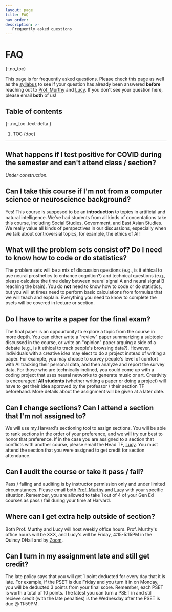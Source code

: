 ```yaml
---
layout: page
title: FAQ
nav_order: 
description: >-
   Frequently asked questions
---
```


# FAQ
{:.no_toc}

This page is for frequently asked questions. Please check this page as well as the [syllabus](https://gened1125.github.io/spring2022/syllabus/) to see if your question has already been answered **before** reaching out to [Prof. Murthy](mailto:vnmurthy@fas.harvard.edu) and [Lucy](mailto:lucylai@g.harvard.edu). If you don't see your question here, please email **both** of us!

## Table of contents
{: .no_toc .text-delta }

1. TOC
{:toc}

---

## What happens if I test positive for COVID during the semester and can't attend class / section?
_Under construction._

## Can I take this course if I'm not from a computer science or neuroscience background?
Yes! This course is supposed to be an **introduction** to topics in artificial and natural intelligence. We've had students from all kinds of concentations take this course, including Social Studies, Government, and East Asian Studies. We really value all kinds of perspectives in our discussions, especially when we talk about controversial topics, for example, the ethics of AI!

## What will the problem sets consist of? Do I need to know how to code or do statistics?
The problem sets will be a mix of discussion questions (e.g., is it ethical to use neural prosthetics to enhance cognition?) and technical questions (e.g., please calculate the time delay between neural signal A and neural signal B reaching the brain). You do **not** need to know how to code or do statistics, but you will at times need to perform basic calculations from formulas that we will teach and explain. Everything you need to know to complete the psets will be covered in lecture or section. 

## Do I have to write a paper for the final exam? 
The final paper is an oppourtunity to explore a topic from the course in more depth. You can either write a "review" paper summarizing a subtopic discussed in the course, or write an "opinion" paper arguing a side of a debate (e.g., is it ethical to track people's browsing data?). However, individuals with a creative idea may elect to do a project instead of writing a paper. For example, you may choose to survey people's level of comfort with AI tracking their personal data, and then analyze and report the survey data. For those who are technically inclined, you could come up with a coding project that uses neural networks to generate music or art. Creativity is encouraged! **All students** (whether writing a paper or doing a project) will have to get their idea approved by the professor / their section TF beforehand. More details about the assignment will be given at a later date.

## Can I change sections? Can I attend a section that I'm not assigned to?
We will use my.Harvard's sectioning tool to assign sections. You will be able to rank sections in the order of your preference, and we will try our best to honor that preference. If in the case you are assigned to a section that conflicts with another course, please email the Head TF, [Lucy](mailto:lucylai@g.harvard.edu). You must attend the section that you were assigned to get credit for section attendance. 

## Can I audit the course or take it pass / fail?
Pass / failing and auditing is by instructor permission only and under limited circumstances. Please email both [Prof. Murthy](mailto:vnmurthy@fas.harvard.edu) and [Lucy](mailto:lucylai@g.harvard.edu) with your specific situation. Remember, you are allowed to take 1 out of 4 of your Gen Ed courses as pass / fail during your time at Harvard.

## Where can I get extra help outside of section?
Both Prof. Murthy and Lucy will host weekly office hours. Prof. Murthy's office hours will be XXX, and Lucy's will be Friday, 4:15-5:15PM in the Quincy DHall and by [Zoom](https://harvard.zoom.us/my/lucylai/).

## Can I turn in my assignment late and still get credit?
The late policy says that you will get 1 point deducted for every day that it is late. For example, if the PSET is due Friday and you turn it in on Monday, you will be deducted 3 points from your final score. Remember, each PSET is worth a total of 10 points. The latest you can turn a PSET in and still recieve credit (with the late penalties) is the Wednesday after the PSET is due @ 11:59PM.
